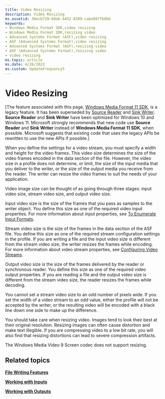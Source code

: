 ```yaml
---
title: Video Resizing
description: Video Resizing
ms.assetid: 38ecb729-68eb-4452-8389-cabe987fb8b6
keywords:
- Windows Media Format SDK,video resizing
- Windows Media Format SDK,resizing video
- Advanced Systems Format (ASF),video resizing
- ASF (Advanced Systems Format),video resizing
- Advanced Systems Format (ASF),resizing video
- ASF (Advanced Systems Format),resizing video
- video resizing
ms.topic: article
ms.date: 4/26/2023
ms.custom: UpdateFrequency5
---
```


# Video Resizing

\[The feature associated with this page, [Windows Media Format 11 SDK](/windows/win32/wmformat/windows-media-format-11-sdk), is a legacy feature. It has been superseded by [Source Reader](/windows/win32/medfound/source-reader) and [Sink Writer](/windows/win32/medfound/sink-writer). **Source Reader** and **Sink Writer** have been optimized for Windows 10 and Windows 11. Microsoft strongly recommends that new code use **Source Reader** and **Sink Writer** instead of **Windows Media Format 11 SDK**, when possible. Microsoft suggests that existing code that uses the legacy APIs be rewritten to use the new APIs if possible.\]

When you define the settings for a video stream, you must specify a width and height for the video frames. This video size determines the size of the video frames encoded in the data section of the file. However, the video size in a profile does not determine, or limit, the size of the input media that you deliver to the writer, or the size of the output media you receive from the reader. The writer can resize the video frames to suit the needs of your application.

Video image size can be thought of as going through three stages: input video size, stream video size, and output video size.

Input video size is the size of the frames that you pass as samples to the writer object. You define this size as one of the required video input properties. For more information about input properties, see [To Enumerate Input Formats](to-enumerate-input-formats.md).

Stream video size is the size of the frames in the data section of the ASF file. You define this size as one of the required stream configuration settings in the profile. If you are writing a file and the input video size is different from the stream video size, the writer resizes the frames while encoding. For more information about video stream properties, see [Configuring Video Streams](configuring-video-streams.md).

Output video size is the size of the frames delivered by the reader or synchronous reader. You define this size as one of the required video output properties. If you are reading a file and the output video size is different from the stream video size, the reader resizes the frames while decoding.

You cannot set a stream video size to an odd number of pixels wide. If you set the width of a video stream to an odd value, either the profile will not be accepted by the writer, or the resulting video will be encoded with a black line down one side to make up the difference.

You should take care when resizing video. Images tend to look their best at their original resolution. Resizing images can often cause distortion and make text illegible. If you are compressing video to a low bit rate, you will also find that resizing distortions can lead to severe compression artifacts.

The Windows Media Video 9 Screen codec does not support resizing.

## Related topics

<dl> <dt>

[**File Writing Features**](file-writing-features.md)
</dt> <dt>

[**Working with Inputs**](working-with-inputs.md)
</dt> <dt>

[**Working with Outputs**](working-with-outputs.md)
</dt> </dl>

 

 




